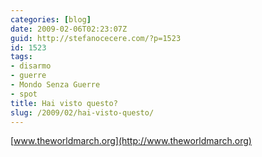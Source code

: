 ```yaml
---
categories: [blog]
date: 2009-02-06T02:23:07Z
guid: http://stefanocecere.com/?p=1523
id: 1523
tags:
- disarmo
- guerre
- Mondo Senza Guerre
- spot
title: Hai visto questo?
slug: /2009/02/hai-visto-questo/
---
```


[www.theworldmarch.org](http://www.theworldmarch.org)